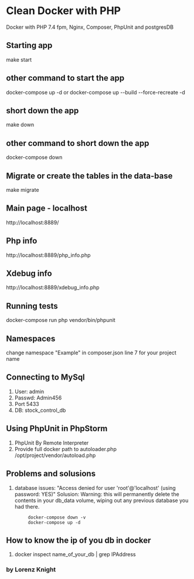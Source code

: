 # Clean Docker with PHP
Docker with PHP 7.4 fpm, Nginx, Composer, PhpUnit and postgresDB

## Starting app
make start

## other command to start the app
docker-compose up -d
or
docker-compose up --build --force-recreate -d

## short down the app
make down

## other command to short down the app
docker-compose down 

## Migrate or create the tables in the data-base
make migrate

## Main page - localhost
http://localhost:8889/

## Php info
http://localhost:8889/php_info.php

## Xdebug info
http://localhost:8889/xdebug_info.php

## Running tests
docker-compose run php vendor/bin/phpunit

## Namespaces
change namespace "Example" in composer.json line 7 for your project name

## Connecting to MySql
1. User: admin
2. Passwd: Admin456
3. Port 5433
4. DB: stock_control_db

## Using PhpUnit in PhpStorm
1. PhpUnit By Remote Interpreter
2. Provide full docker path to autoloader.php /opt/project/vendor/autoload.php

## Problems and solusions
1. database issues: "Access denied for user 'root'@'localhost' (using password: YES)"
   Solusion: 
            Warning: this will permanently delete the contents in your db_data volume, wiping out any previous database you had there.

            docker-compose down -v
            docker-compose up -d

## How to know the ip of you db in docker
1. docker inspect name_of_your_db | grep IPAddress

### by Lorenz Knight